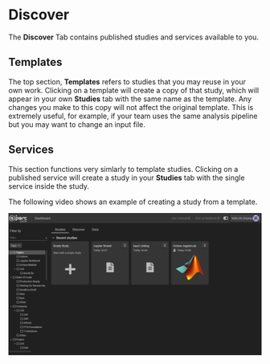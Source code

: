 # Discover
The **Discover** Tab contains published studies and services available to you. 

## Templates
The top section, **Templates** refers to studies that you may reuse in your own work. Clicking on a template will create a copy of that study, which will appear in your own **Studies** tab with the same name as the template. Any changes you make to this copy will not affect the original template. This is extremely useful, for example, if your team uses the same analysis pipeline but you may want to change an input file. 

## Services
This section functions very simlarly to template studies. Clicking on a published service will create a study in your **Studies** tab with the single service inside the study. 

The following video shows an example of creating a study from a template.

![template](_media/createfromtemplate.gif)